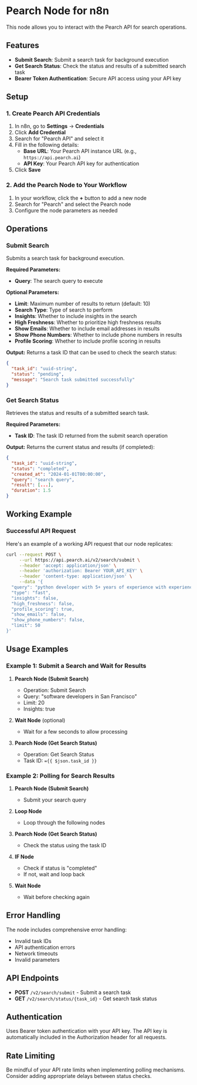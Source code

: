 # Pearch Node for n8n

This node allows you to interact with the Pearch API for search operations.

## Features

- **Submit Search**: Submit a search task for background execution
- **Get Search Status**: Check the status and results of a submitted search task
- **Bearer Token Authentication**: Secure API access using your API key

## Setup

### 1. Create Pearch API Credentials

1. In n8n, go to **Settings** → **Credentials**
2. Click **Add Credential**
3. Search for "Pearch API" and select it
4. Fill in the following details:
   - **Base URL**: Your Pearch API instance URL (e.g., `https://api.pearch.ai`)
   - **API Key**: Your Pearch API key for authentication
5. Click **Save**

### 2. Add the Pearch Node to Your Workflow

1. In your workflow, click the **+** button to add a new node
2. Search for "Pearch" and select the Pearch node
3. Configure the node parameters as needed

## Operations

### Submit Search

Submits a search task for background execution.

**Required Parameters:**
- **Query**: The search query to execute

**Optional Parameters:**
- **Limit**: Maximum number of results to return (default: 10)
- **Search Type**: Type of search to perform
- **Insights**: Whether to include insights in the search
- **High Freshness**: Whether to prioritize high freshness results
- **Show Emails**: Whether to include email addresses in results
- **Show Phone Numbers**: Whether to include phone numbers in results
- **Profile Scoring**: Whether to include profile scoring in results

**Output:**
Returns a task ID that can be used to check the search status:
```json
{
  "task_id": "uuid-string",
  "status": "pending",
  "message": "Search task submitted successfully"
}
```

### Get Search Status

Retrieves the status and results of a submitted search task.

**Required Parameters:**
- **Task ID**: The task ID returned from the submit search operation

**Output:**
Returns the current status and results (if completed):
```json
{
  "task_id": "uuid-string",
  "status": "completed",
  "created_at": "2024-01-01T00:00:00",
  "query": "search query",
  "result": [...],
  "duration": 1.5
}
```

## Working Example

### Successful API Request
Here's an example of a working API request that our node replicates:

```bash
curl --request POST \
     --url https://api.pearch.ai/v2/search/submit \
     --header 'accept: application/json' \
     --header 'authorization: Bearer YOUR_API_KEY' \
     --header 'content-type: application/json' \
     --data '{
  "query": "python developer with 5+ years of experience with experience in Django and React, also AWS, worked in JPMorgan.",
  "type": "fast",
  "insights": false,
  "high_freshness": false,
  "profile_scoring": true,
  "show_emails": false,
  "show_phone_numbers": false,
  "limit": 50
}'
```

## Usage Examples

### Example 1: Submit a Search and Wait for Results

1. **Pearch Node (Submit Search)**
   - Operation: Submit Search
   - Query: "software developers in San Francisco"
   - Limit: 20
   - Insights: true

2. **Wait Node** (optional)
   - Wait for a few seconds to allow processing

3. **Pearch Node (Get Search Status)**
   - Operation: Get Search Status
   - Task ID: `={{ $json.task_id }}`

### Example 2: Polling for Search Results

1. **Pearch Node (Submit Search)**
   - Submit your search query

2. **Loop Node**
   - Loop through the following nodes

3. **Pearch Node (Get Search Status)**
   - Check the status using the task ID

4. **IF Node**
   - Check if status is "completed"
   - If not, wait and loop back

5. **Wait Node**
   - Wait before checking again

## Error Handling

The node includes comprehensive error handling:
- Invalid task IDs
- API authentication errors
- Network timeouts
- Invalid parameters

## API Endpoints

- **POST** `/v2/search/submit` - Submit a search task
- **GET** `/v2/search/status/{task_id}` - Get search task status

## Authentication

Uses Bearer token authentication with your API key. The API key is automatically included in the Authorization header for all requests.

## Rate Limiting

Be mindful of your API rate limits when implementing polling mechanisms. Consider adding appropriate delays between status checks.

